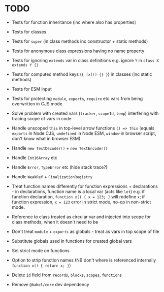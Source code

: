 # TODO

* Tests for function inheritance (inc where also has properties)
* Tests for classes
* Tests for `super` (in class methods inc constructor + static methods)
* Tests for anonymous class expressions having no name property
* Tests for ignoring `extends` var in class definitions e.g. ignore `Y` in `class X extends Y {}`
* Tests for computed method keys (`{ [x]() {} }`) in classes (inc static methods)
* Tests for ESM input
* Tests for protecting `module`, `exports`, `require` etc vars from being overwritten in CJS mode

* Solve problem with created vars (`tracker`, `scopeId`, `temp`) interfering with tracing scope of vars in code
* Handle unscoped `this` in top-level arrow functions `() => this` (equals `exports` in Node CJS, `undefined` in Node ESM, `window` in browser script, don't know what in browser ESM)
* Handle `new TextDecoder()` + `new TextEncoder()`
* Handle `Int16Array` etc
* Handle `Error`, `TypeError` etc (hide stack trace?)
* Handle `WeakRef` + `FinalizationRegistry`
* Treat function names differently for function expressions + declarations - in declarations, function name is a local var (acts like `let`) e.g. if function declaration, `function x() { x = 123; }` will redefine `x`; if function expression, `x = 123` error in strict mode, no-op in non-strict mode.

* Reference to class treated as circular var and injected into scope for class methods, when it doesn't need to be
* Don't treat `module` + `exports` as globals - treat as vars in top scope of file
* Substitute globals used in functions for created global vars
* Set strict mode on functions
* Option to strip function names (NB don't where is referenced internally `function x() { return x; }`)

* Delete `id` field from `records`, `blocks`, `scopes`, `functions`
* Remove `@babel/core` dev dependency

